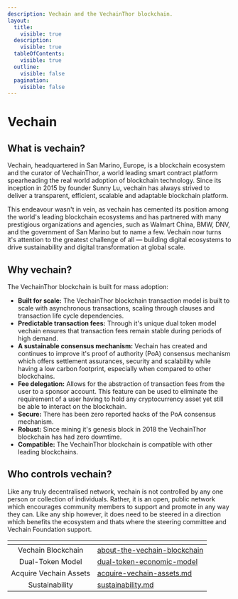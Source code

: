 ```yaml
---
description: Vechain and the VechainThor blockchain.
layout:
  title:
    visible: true
  description:
    visible: true
  tableOfContents:
    visible: true
  outline:
    visible: false
  pagination:
    visible: false
---
```


# Vechain

## What is vechain?

Vechain, headquartered in San Marino, Europe, is a blockchain ecosystem and the curator of VechainThor, a world leading smart contract platform spearheading the real world adoption of blockchain technology. Since its inception in 2015 by founder Sunny Lu, vechain has always strived to deliver a transparent, efficient, scalable and adaptable blockchain platform.

This endeavour wasn't in vein, as vechain has cemented its position among the world's leading blockchain ecosystems and has partnered with many prestigious organizations and agencies, such as Walmart China, BMW, DNV, and the government of San Marino but to name a few. Vechain now turns it's attention to the greatest challenge of all — building digital ecosystems to drive sustainability and digital transformation at global scale.

## Why vechain?

The VechainThor blockchain is built for mass adoption:

* **Built for scale:** The VechainThor blockchain transaction model is built to scale with asynchronous transactions, scaling through clauses and transaction life cycle dependencies.
* **Predictable transaction fees:** Through it's unique dual token model vechain ensures that transaction fees remain stable during periods of high demand.
* **A sustainable consensus mechanism:** Vechain has created and continues to improve it's proof of authority (PoA) consensus mechanism which offers settlement assurances, security and scalability while having a low carbon footprint, especially when compared to other blockchains.
* **Fee delegation:** Allows for the abstraction of transaction fees from the user to a sponsor account. This feature can be used to eliminate the requirement of a user having to hold any cryptocurrency asset yet still be able to interact on the blockchain.
* **Secure:** There has been zero reported hacks of the PoA consensus mechanism.
* **Robust:** Since mining it's genesis block in 2018 the VechainThor blockchain has had zero downtime.
* **Compatible:** The VechainThor blockchain is compatible with other leading blockchains.

## Who controls vechain?

Like any truly decentralised network, vechain is not controlled by any one person or collection of individuals. Rather, it is an open, public network which encourages community members to support and promote in any way they can. Like any ship however, it does need to be steered in a direction which benefits the ecosystem and thats where the steering committee and Vechain Foundation support.

<table data-view="cards"><thead><tr><th align="center"></th><th data-hidden data-card-target data-type="content-ref"></th></tr></thead><tbody><tr><td align="center">Vechain Blockchain</td><td><a href="introduction-to-vechain/about-the-vechain-blockchain/">about-the-vechain-blockchain</a></td></tr><tr><td align="center">Dual-Token Model</td><td><a href="introduction-to-vechain/dual-token-economic-model/">dual-token-economic-model</a></td></tr><tr><td align="center">Acquire Vechain Assets</td><td><a href="introduction-to-vechain/acquire-vechain-assets.md">acquire-vechain-assets.md</a></td></tr><tr><td align="center">Sustainability</td><td><a href="introduction-to-vechain/sustainability.md">sustainability.md</a></td></tr></tbody></table>

